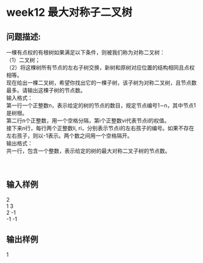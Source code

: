 # week12 最大对称子二叉树

## 问题描述:<br>
一棵有点权的有根树如果满足以下条件，则被我们称为对称二叉树：<br>
（1）二叉树；<br>
（2）将这棵树所有节点的左右子树交换，新树和原树对应位置的结构相同且点权相等。<br>
现在给出一棵二叉树，希望你找出它的一棵子树，该子树为对称二叉树，且节点数 最多。请输出这棵子树的节点数。<br>
输入格式：<br>
第一行一个正整数n，表示给定的树的节点的数目，规定节点编号1∼n，其中节点1是树根。<br>
第二行n个正整数，用一个空格分隔，第i个正整数vi代表节点i的权值。<br>
接下来n行，每行两个正整数li, ri，分别表示节点i的左右孩子的编号。如果不存在左右孩子，则以-1表示。两个数之间用一个空格隔开。<br>
输出格式：<br>
共一行，包含一个整数，表示给定的树的最大对称二叉子树的节点数。<br>
<br><br>


## 输入样例<br>
2 <br>
1 3 <br>
2 -1 <br>
-1 -1
<br>

## 输出样例<br>
1
<br>
